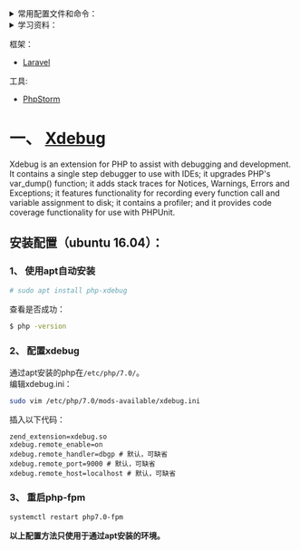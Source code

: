 <details>
  <summary>常用配置文件和命令：</summary>

* nginx错误日志 - `/var/log/nginx/error.log`
* nginx配置文件 - `/etc/nginx/nginx.conf`
* php-fpm日志 - `/var/log/php7.0-fpm.log`
* www配置文件 - `/etc/php/7.0/fpm/pool.d/www.conf`
* xdebug配置文件 - `/etc/php/7.0/mods-available/xdebug.ini`

</details>
<details>
  <summary>学习资料：</summary>
  
1. https://github.com/threadshare/php  
2. https://blog.csdn.net/qianfeng_php/article/details/78984317
3. [官网](https://www.php.net/)
4. [菜鸟教程](http://www.runoob.com/php/php-tutorial.html)

</details>

框架：  
* [Laravel](https://laravel.com/)

工具:  
* [PhpStorm](https://www.jetbrains.com/zh/phpstorm/specials/phpstorm/phpstorm.html?utm_source=baidu&utm_medium=cpc&utm_campaign=cn-bai-br-phpstorm-ex-pc&utm_content=phpstorm-prue&utm_term=phpstorm&gclid=CJncwbbKv-ECFYYAXAod0SoGXA&gclsrc=ds)  


# 一、 [Xdebug](https://xdebug.org/)  
Xdebug is an extension for PHP to assist with debugging and development. It contains a single step debugger to use with IDEs; it upgrades PHP's var_dump() function; it adds stack traces for Notices, Warnings, Errors and Exceptions; it features functionality for recording every function call and variable assignment to disk; it contains a profiler; and it provides code coverage functionality for use with PHPUnit.   
## 安装配置（ubuntu 16.04）：
### 1、 使用apt自动安装
```sh
# sudo apt install php-xdebug
```
查看是否成功：  
```sh
$ php -version
```
### 2、 配置xdebug
通过apt安装的php在`/etc/php/7.0/`。  
编辑xdebug.ini：  
```sh
sudo vim /etc/php/7.0/mods-available/xdebug.ini
```
插入以下代码：  
```
zend_extension=xdebug.so
xdebug.remote_enable=on
xdebug.remote_handler=dbgp # 默认，可缺省
xdebug.remote_port=9000 # 默认，可缺省
xdebug.remote_host=localhost # 默认，可缺省
```
### 3、 重启php-fpm
```sh
systemctl restart php7.0-fpm
```
**以上配置方法只使用于通过apt安装的环境。**  
